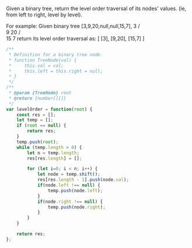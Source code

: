 Given a binary tree, return the level order traversal of its nodes' values. (ie, from left to right, level by level).

For example:
Given binary tree [3,9,20,null,null,15,7],
    3
   / \
  9  20
    /  \
   15   7
return its level order traversal as:
[
  [3],
  [9,20],
  [15,7]
]

```js
/**
 * Definition for a binary tree node.
 * function TreeNode(val) {
 *     this.val = val;
 *     this.left = this.right = null;
 * }
 */
/**
 * @param {TreeNode} root
 * @return {number[][]}
 */
var levelOrder = function(root) {
    const res = [];
    let temp = [];
    if (root == null) {
        return res;
    }
    temp.push(root);
    while (temp.length > 0) {
        let n = temp.length;
        res[res.length] = [];

        for (let i=0; i < n; i++) {
            let node = temp.shift();
            res[res.length - 1].push(node.val);
            if(node.left !== null) {
                temp.push(node.left);
            }
            if(node.right !== null) {
                temp.push(node.right);
            }
        }
    }

    return res;
};
```
